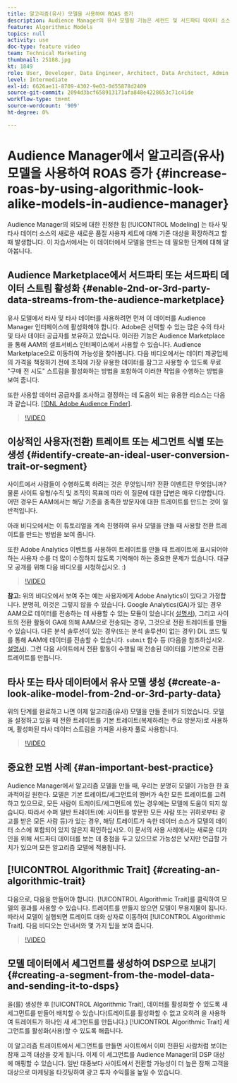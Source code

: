 ```yaml
---
title: 알고리즘(유사) 모델을 사용하여 ROAS 증가
description: Audience Manager의 유사 모델링 기능은 세컨드 및 서드파티 데이터 소스의 새로운 고급 사용자 세트에 대해 기본 대상을 확장하려고 할 때 발휘됩니다. 이 자습서에서는 이 데이터에서 모델을 만드는 단계를 알아봅니다.
feature: Algorithmic Models
topics: null
activity: use
doc-type: feature video
team: Technical Marketing
thumbnail: 25188.jpg
kt: 1849
role: User, Developer, Data Engineer, Architect, Data Architect, Admin, Leader
level: Intermediate
exl-id: 6626ae11-8709-4302-9e03-0d55878d2409
source-git-commit: 2094d3bcf658913171afa848e4228653c71c41de
workflow-type: tm+mt
source-wordcount: '909'
ht-degree: 0%

---
```


# Audience Manager에서 알고리즘(유사) 모델을 사용하여 ROAS 증가 {#increase-roas-by-using-algorithmic-look-alike-models-in-audience-manager}

Audience Manager의 외모에 대한 진정한 힘 [!UICONTROL Modeling] 는 타사 및 타사 데이터 소스의 새로운 새로운 품질 사용자 세트에 대해 기준 대상을 확장하려고 할 때 발생합니다. 이 자습서에서는 이 데이터에서 모델을 만드는 데 필요한 단계에 대해 알아봅니다.

## Audience Marketplace에서 서드파티 또는 서드파티 데이터 스트림 활성화 {#enable-2nd-or-3rd-party-data-streams-from-the-audience-marketplace}

유사 모델에서 타사 및 타사 데이터를 사용하려면 먼저 이 데이터를 Audience Manager 인터페이스에 활성화해야 합니다. Adobe은 선택할 수 있는 많은 수의 타사 및 타사 데이터 공급자를 보유하고 있습니다. 이러한 기능은 Audience Marketplace을 통해 AAM의 셀프서비스 인터페이스에서 사용할 수 있습니다. Audience Marketplace으로 이동하여 가능성을 찾아봅니다. 다음 비디오에서는 데이터 제공업체의 가격을 책정하기 전에 조직에 가장 유용한 데이터를 잠그고 사용할 수 있도록 무료 &quot;구매 전 시도&quot; 스트림을 활성화하는 방법을 포함하여 이러한 작업을 수행하는 방법을 보여 줍니다.

또한 사용할 데이터 공급자를 조사하고 결정하는 데 도움이 되는 유용한 리소스는 다음과 같습니다. [[!DNL Adobe Audience Finder]](https://www.adobe-audience-finder.com/).

>[!VIDEO](https://video.tv.adobe.com/v/25188/?quality=12)

## 이상적인 사용자(전환) 트레이트 또는 세그먼트 식별 또는 생성 {#identify-create-an-ideal-user-conversion-trait-or-segment}

사이트에서 사람들이 수행하도록 하려는 것은 무엇입니까? 전환 이벤트란 무엇입니까? 물론 사이트 유형/수직 및 조직의 목표에 따라 이 질문에 대한 답변은 매우 다양합니다. 어떤 경우든 AAM에서는 해당 기준을 충족한 방문자에 대한 트레이트를 만드는 것이 일반적입니다.

아래 비디오에서는 이 튜토리얼을 계속 진행하여 유사 모델을 만들 때 사용할 전환 트레이트를 만드는 방법을 보여 줍니다.

또한 Adobe Analytics 이벤트를 사용하여 트레이트를 만들 때 트레이트에 표시되어야 하는 사용자 수를 더 많이 수집하지 않도록 기억해야 하는 중요한 문제가 있습니다. 대규모 공개를 위해 다음 비디오를 시청하십시오. :)

>[!VIDEO](https://video.tv.adobe.com/v/23431/?quality=12)

**참고:** 위의 비디오에서 보여 주는 예는 사용자에게 Adobe Analytics이 있다고 가정합니다. 분명히, 이것은 그렇지 않을 수 있습니다. Google Analytics(GA)가 있는 경우 AAM으로 데이터를 전송하는 데 사용할 수 있는 모듈이 있습니다( [설명서](https://experienceleague.adobe.com/docs/audience-manager/user-guide/dil-api/dil-modules.html)), 그리고 사이트의 전환 활동이 GA에 의해 AAM으로 전송되는 경우, 그것으로 전환 트레이트를 만들 수 있습니다. 다른 분석 솔루션이 있는 경우(또는 분석 솔루션이 없는 경우) DIL 코드 및 를 통해 AAM에 데이터를 전송할 수 있습니다. `submit` 함수 등 (다음을 참조하십시오. [설명서](https://experienceleague.adobe.com/docs/audience-manager/user-guide/dil-api/dil-overview.html)). 그런 다음 사이트에서 전환 활동이 수행될 때 전송된 데이터를 기반으로 전환 트레이트를 만듭니다.

## 타사 또는 타사 데이터에서 유사 모델 생성 {#create-a-look-alike-model-from-2nd-or-3rd-party-data}

위의 단계를 완료하고 나면 이제 알고리즘(유사) 모델을 만들 준비가 되었습니다. 모델을 설정하고 있을 때 전환 트레이트를 기본 트레이트(복제하려는 주요 방문자)로 사용하며, 활성화된 타사 데이터 스트림을 가져올 사용자 풀로 사용합니다.

>[!VIDEO](https://video.tv.adobe.com/v/25190/?quality-12)

## 중요한 모범 사례 {#an-important-best-practice}

Audience Manager에서 알고리즘 모델을 만들 때, 우리는 분명히 모델이 가능한 한 효과적이길 원한다. 모델은 기본 트레이트/세그먼트의 멤버가 속한 모든 트레이트를 고려하고 있으므로, 모든 사람이 트레이트/세그먼트에 있는 경우에는 모델에 도움이 되지 않습니다. 따라서 수퍼 일반 트레이트(예: 사이트를 방문한 모든 사람 또는 귀하로부터 광고를 받은 모든 사람 등)가 있는 경우, 해당 트레이트가 속한 데이터 소스가 모델의 데이터 소스에 포함되어 있지 않은지 확인하십시오. 이 문서의 사용 사례에서는 새로운 디자인을 위해 서드파티 데이터를 보는 데 중점을 두고 있으므로 가능성은 낮지만 언급할 가치가 있으며 모든 알고리즘 모델에 적용됩니다.

## [!UICONTROL Algorithmic Trait] {#creating-an-algorithmic-trait}

다음으로, 다음을 만들어야 합니다.  [!UICONTROL Algorithmic Trait]를 클릭하여 모델의 결과를 사용할 수 있습니다. 트레이트를 만들지 않으면 모델이 무용지물이 됩니다. 따라서 모델이 실행되면 트레이트 대화 상자로 이동하여 [!UICONTROL Algorithmic Trait]. 다음 비디오는 안내서와 몇 가지 팁을 보여 줍니다.

>[!VIDEO](https://video.tv.adobe.com/v/25191/?quality=12)

## 모델 데이터에서 세그먼트를 생성하여 DSP으로 보내기 {#creating-a-segment-from-the-model-data-and-sending-it-to-dsps}

을(를) 생성한 후 [!UICONTROL Algorithmic Trait], 데이터를 활성화할 수 있도록 새 세그먼트를 만들어 배치할 수 있습니다(트레이트를 활성화할 수 없고 오히려 을 사용하여 트레이트가 하나인 새 세그먼트를 만듭니다.) [!UICONTROL Algorithmic Trait] 세그먼트를 활성화(사용)할 수 있도록 해줍니다.

이 알고리즘 트레이트에서 세그먼트를 만들면 사이트에서 이미 전환된 사람처럼 보이는 잠재 고객 대상을 갖게 됩니다. 이제 이 세그먼트를 Audience Manager의 DSP 대상에 매핑할 수 있습니다. 일반 대중보다 사이트에서 전환할 가능성이 더 높은 잠재 고객을 대상으로 마케팅을 타깃팅하여 광고 투자 수익률을 높일 수 있습니다.
